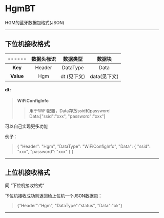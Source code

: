 # HgmBT

HGM的蓝牙数据包格式(JSON)

---

## 下位机接收格式

|------|数据头标识|数据类型    |数据块      |
|:----:|:-------:|:--------:|:----------:|
| __Key__|Header   |DataType  |Data        |
| __Value__|Hgm  |dt (见下文)|data(见下文)|

#### dt:
>__WiFiConfigInfo__
>>用于WiFi配置，Data存放ssid和password  
>>Data:["ssid":"xxx", "password":"xxx"]
>
可以自己实现更多功能

例子：
> {
"Header": "Hgm",
"DataType": "WiFiConfigInfo",
"Data": {
"ssid": "xxx",
"password": "xxx"
}
}


---

## 上位机接收格式

同 “下位机接收格式”

下位机接收成功则返回给上位机一个JSON数据包：
> {"Header":"Hgm", "DataType":"status", "Data":"ok"}


---




